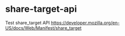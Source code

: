 # share-target-api
Test share_target API https://developer.mozilla.org/en-US/docs/Web/Manifest/share_target
